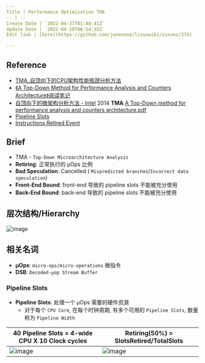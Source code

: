 ```yaml
---
Title | Performance Optimization TMA
-- | --
Create Date | `2022-04-27T01:48:41Z`
Update Date | `2022-04-28T06:54:35Z`
Edit link | [here](https://github.com/junxnone/linuxwiki/issues/274)

---
```

## Reference
- [TMA_自顶向下的CPU架构性能瓶颈分析方法](https://zhuanlan.zhihu.com/p/60569271)
- [《A Top-Down Method for Performance Analysis and Counters Architecture》阅读笔记](https://andrewei1316.github.io/2020/12/20/top-down-performance-analysis/)
- [自顶向下的微架构分析方法 - Intel](https://www.intel.com/content/www/us/en/develop/documentation/vtune-cookbook-zh-cn/top/methodologies/top-down-microarchitecture-analysis-method.html)
2014 **TMA** [A Top-Down method for performance analysis and counters architecture.pdf](https://github.com/junxnone/linuxwiki/files/8559242/A.Top-Down.method.for.performance.analysis.and.counters.architecture.pdf)
- [Pipeline Slots](https://www.intel.com/content/www/us/en/develop/documentation/vtune-help/top/reference/cpu-metrics-reference/pipeline-slots.html)
- [Instructions Retired Event](https://www.intel.com/content/www/us/en/develop/documentation/vtune-help/top/analyze-performance/custom-analysis/custom-analysis-options/hardware-event-list/instructions-retired-event.html)

## Brief
- TMA - `Top-Down Microarchitecture Analysis`
- **Retiring**: 正常执行的 μOps 比例
- **Bad Speculation**: Cancelled ( `Mispredicted branches`/`Incorrect data speculation`)
- **Front-End Bound**: front-end 导致的 pipeline slots 不能被充分使用
- **Back-End Bound**: back-end 导致的 pipeline slots 不能被充分使用

## 层次结构/Hierarchy

![image](https://user-images.githubusercontent.com/2216970/165234008-d2226b5f-9fee-4eb7-8b2a-2fa14a24ddc4.png)

## 相关名词
- **μOps**: `micro-ops/micro-operations` 微指令
- **DSB**: `Decoded-μop Stream Buffer`

### Pipeline Slots
- **Pipeline Slots**: 处理一个 μOps 需要的硬件资源
  - 对于每个 `CPU Core`, 在每个时钟周期, 有多个可用的 `Pipeline Slots`, 数量称为 `Pipeline Width`

40 Pipeline Slots = 4-wide CPU X 10 Clock cycles | Retiring(50%) = SlotsRetired/TotalSlots
-- | --
![image](https://user-images.githubusercontent.com/2216970/165475906-e72622c8-af6f-4f73-8982-a12051fde74e.png) | ![image](https://user-images.githubusercontent.com/2216970/165475920-9ef67a82-8bbb-4fc9-b090-8da041b85dd4.png)


